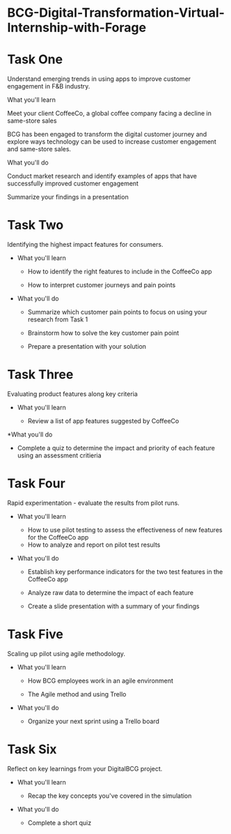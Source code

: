 # BCG-Digital-Transformation-Virtual-Internship-with-Forage

# Task One
Understand emerging trends in using apps to improve customer engagement in F&B industry.

What you'll learn
  
  Meet your client CoffeeCo, a global coffee company facing a decline in same-store sales
 
  BCG has been engaged to transform the digital customer journey and explore ways technology can be used to increase customer engagement and same-store sales.

What you'll do
 
  Conduct market research and identify examples of apps that have successfully improved customer engagement 
  
  Summarize your findings in a presentation 

# Task Two

Identifying the highest impact features for consumers.

* What you'll learn
  
  - How to identify the right features to include in the CoffeeCo app
  
  - How to interpret customer journeys and pain points

* What you'll do
  
  - Summarize which customer pain points to focus on using your research from Task 1
  
  - Brainstorm how to solve the key customer pain point
  
  - Prepare a presentation with your solution 

# Task Three
Evaluating product features along key criteria

* What you'll learn
  
  - Review a list of app features suggested by CoffeeCo

*What you'll do
   
  - Complete a quiz to determine the impact and priority of each feature using an assessment critieria

# Task Four
Rapid experimentation - evaluate the results from pilot runs.
* What you'll learn

  - How to use pilot testing to assess the effectiveness of new features for the CoffeeCo app 
  - How to analyze and report on pilot test results

* What you'll do

  - Establish key performance indicators for the two test features in the CoffeeCo app
  
  - Analyze raw data to determine the impact of each feature
  
  - Create a slide presentation with a summary of your findings

# Task Five
Scaling up pilot using agile methodology.

* What you'll learn

  - How BCG employees work in an agile environment 
  
  - The Agile method and using Trello

* What you'll do

  - Organize your next sprint using a Trello board

# Task Six
Reflect on key learnings from your DigitalBCG project.

* What you'll learn

  - Recap the key concepts you've covered in the simulation

* What you'll do

  - Complete a short quiz
